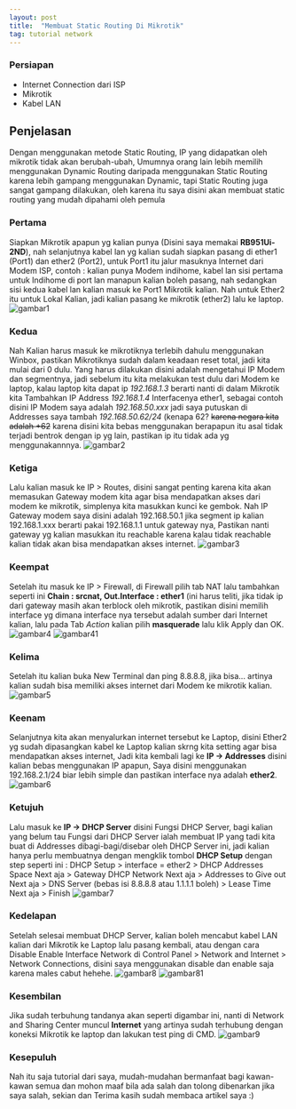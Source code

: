 ```yaml
---
layout: post
title:  "Membuat Static Routing Di Mikrotik"
tag: tutorial network
---
```


### Persiapan
- Internet Connection dari ISP
- Mikrotik
- Kabel LAN

## Penjelasan
Dengan menggunakan metode Static Routing, IP yang didapatkan oleh mikrotik tidak akan berubah-ubah, Umumnya orang lain lebih memilih menggunakan Dynamic Routing daripada menggunakan Static Routing karena lebih gampang menggunakan Dynamic, tapi Static Routing juga sangat gampang dilakukan, oleh karena itu saya disini akan membuat static routing yang mudah dipahami oleh pemula

### Pertama
Siapkan Mikrotik apapun yg kalian punya (Disini saya memakai **RB951Ui-2ND**), nah selanjutnya kabel lan yg kalian sudah siapkan pasang di ether1 (Port1) dan ether2 (Port2), untuk Port1 itu jalur masuknya Internet dari Modem ISP, contoh : kalian punya Modem indihome, kabel lan sisi pertama untuk Indihome di port lan manapun kalian boleh pasang, nah sedangkan sisi kedua kabel lan kalian masuk ke Port1 Mikrotik kalian. Nah untuk Ether2 itu untuk Lokal Kalian, jadi kalian pasang ke mikrotik (ether2) lalu ke laptop.
![gambar1](https://cdn.discordapp.com/attachments/408950289962369025/606289857442217994/IMG_2275.JPG)

### Kedua
Nah Kalian harus masuk ke mikrotiknya terlebih dahulu menggunakan Winbox, pastikan Mikrotiknya sudah dalam keadaan reset total, jadi kita mulai dari 0 dulu. Yang harus dilakukan disini adalah mengetahui IP Modem dan segmentnya, jadi sebelum itu kita melakukan test dulu dari Modem ke laptop, kalau laptop kita dapat ip _192.168.1.3_ berarti nanti di dalam Mikrotik kita Tambahkan IP Address _192.168.1.4_ Interfacenya ether1, sebagai contoh disini IP Modem saya adalah *192.168.50.xxx* jadi saya putuskan di Addresses saya tambah *192.168.50.62/24* (kenapa 62? ~~karena negara kita adalah +62~~ karena disini kita bebas menggunakan berapapun itu asal tidak terjadi bentrok dengan ip yg lain, pastikan ip itu tidak ada yg menggunakannnya.
![gambar2](https://cdn.discordapp.com/attachments/408950289962369025/606302918194495501/Screenshot_96.png)

### Ketiga
Lalu kalian masuk ke IP > Routes, disini sangat penting karena kita akan memasukan Gateway modem kita agar bisa mendapatkan akses dari modem ke mikrotik, simplenya kita masukkan kunci ke gembok. Nah IP Gateway modem saya disini adalah 192.168.50.1 jika segment ip kalian 192.168.1.xxx berarti pakai 192.168.1.1 untuk gateway nya, Pastikan nanti gateway yg kalian masukkan itu reachable karena kalau tidak reachable kalian tidak akan bisa mendapatkan akses internet.
![gambar3](https://cdn.discordapp.com/attachments/408950289962369025/606302919658307606/Screenshot_97.png)

### Keempat
Setelah itu masuk ke IP > Firewall, di Firewall pilih tab NAT lalu tambahkan seperti ini **Chain : srcnat, Out.Interface : ether1** (ini harus teliti, jika tidak ip dari gateway masih akan terblock oleh mikrotik, pastikan disini memilih interface yg dimana interface nya tersebut adalah sumber dari Internet kalian, lalu pada Tab *Action* kalian pilih **masquerade** lalu klik Apply dan OK.
![gambar4](https://cdn.discordapp.com/attachments/408950289962369025/606302925500710912/Screenshot_98.png)
![gambar41](https://cdn.discordapp.com/attachments/408950289962369025/606302930462572564/Screenshot_99.png)

### Kelima
Setelah itu kalian buka New Terminal dan ping 8.8.8.8, jika bisa... artinya kalian sudah bisa memiliki akses internet dari Modem ke mikrotik kalian.
![gambar5](https://cdn.discordapp.com/attachments/408950289962369025/606302935516839947/Screenshot_100.png)

### Keenam
Selanjutnya kita akan menyalurkan internet tersebut ke Laptop, disini Ether2 yg sudah dipasangkan kabel ke Laptop kalian skrng kita setting agar bisa mendapatkan akses internet, Jadi kita kembali lagi ke **IP -> Addresses** disini kalian bebas menggunakan IP apapun, Saya disini menggunakan 192.168.2.1/24 biar lebih simple dan pastikan interface nya adalah **ether2**.
![gambar6](https://cdn.discordapp.com/attachments/408950289962369025/606302940096888872/Screenshot_101.png)

### Ketujuh
Lalu masuk ke **IP -> DHCP Server** disini Fungsi DHCP Server, bagi kalian yang belum tau Fungsi dari DHCP Server ialah membuat IP yang tadi kita buat di Addresses dibagi-bagi/disebar oleh DHCP Server ini, jadi kalian hanya perlu membuatnya dengan mengklik tombol **DHCP Setup** dengan step seperti ini : 
DHCP Setup > interface = ether2 > DHCP Addresses Space Next aja > Gateway DHCP Network Next aja > Addresses to Give out Next aja > DNS Server (bebas isi 8.8.8.8 atau 1.1.1.1 boleh) > Lease Time Next aja > Finish
![gambar7](https://cdn.discordapp.com/attachments/408950289962369025/606302945071464449/Screenshot_102.png)

### Kedelapan
Setelah selesai membuat DHCP Server, kalian boleh mencabut kabel LAN kalian dari Mikrotik ke Laptop lalu pasang kembali, atau dengan cara Disable Enable Interface Network di Control Panel > Network and Internet > Network Connections, disini saya menggunakan disable dan enable saja karena males cabut hehehe.
![gambar8](https://cdn.discordapp.com/attachments/408950289962369025/606302950712934420/Screenshot_103.png)
![gambar81](https://cdn.discordapp.com/attachments/408950289962369025/606302956597280769/Screenshot_104.png)

### Kesembilan
Jika sudah terbuhung tandanya akan seperti digambar ini, nanti di Network and Sharing Center muncul **Internet** yang artinya sudah terhubung dengan koneksi Mikrotik ke laptop dan lakukan test ping di CMD.
![gambar9](https://cdn.discordapp.com/attachments/408950289962369025/606302960816881664/Screenshot_105.png)

### Kesepuluh
Nah itu saja tutorial dari saya, mudah-mudahan bermanfaat bagi kawan-kawan semua dan mohon maaf bila ada salah dan tolong dibenarkan jika saya salah, sekian dan Terima kasih sudah membaca artikel saya :)
